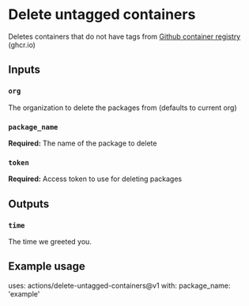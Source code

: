# Delete untagged containers

Deletes containers that do not have tags from [Github container registry](https://docs.github.com/en/packages/guides/about-github-container-registry) (ghcr.io)

## Inputs

### `org`

The organization to delete the packages from (defaults to current org)

### `package_name`

**Required:** The name of the package to delete

### `token`

**Required:** Access token to use for deleting packages

## Outputs

### `time`

The time we greeted you.

## Example usage

uses: actions/delete-untagged-containers@v1
with:
  package_name: 'example'